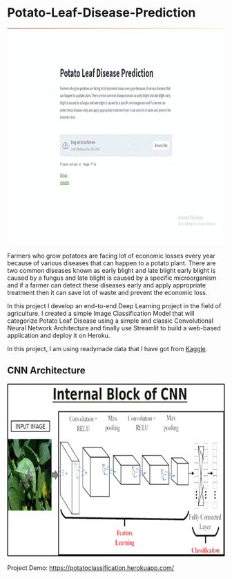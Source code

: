 # Potato-Leaf-Disease-Prediction

<img src="demo_gif.gif" width="700" height="500" />

Farmers who grow potatoes are facing lot of economic losses every year because of various diseases that can happen to a potato plant. There are two common diseases known as early blight and late blight early blight is caused by a fungus and late blight is caused by a specific microorganism and if a farmer can detect these diseases early and apply appropriate treatment then it can save lot of waste and prevent the economic loss.

In this project I develop an end-to-end Deep Learning project in the field of agriculture. I created a simple Image Classification Model that will categorize Potato Leaf Disease using a simple and classic Convolutional Neural Network Architecture and finally use Streamlit to build a web-based application and deploy it on Heroku.

In this project, I am using readymade data that I have got from <a href="https://www.kaggle.com/abdallahalidev/plantvillage-dataset" target="_blank">Kaggle</a>.<br>

## CNN Architecture
<img src="block_of_cnn.png" width="600" height="400" />

Project Demo: <a href="https://potatoclassification.herokuapp.com/" target="_blank">https://potatoclassification.herokuapp.com/</a>

